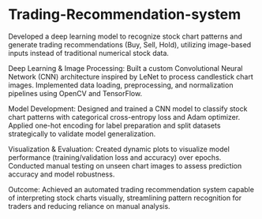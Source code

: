 # Trading-Recommendation-system
Developed a deep learning model to recognize stock chart patterns and generate trading recommendations (Buy, Sell, Hold), utilizing image-based inputs instead of traditional numerical stock data.

Deep Learning & Image Processing: Built a custom Convolutional Neural Network (CNN) architecture inspired by LeNet to process candlestick chart images. Implemented data loading, preprocessing, and normalization pipelines using OpenCV and TensorFlow.

Model Development:
Designed and trained a CNN model to classify stock chart patterns with categorical cross-entropy loss and Adam optimizer. Applied one-hot encoding for label preparation and split datasets strategically to validate model generalization.

Visualization & Evaluation:
Created dynamic plots to visualize model performance (training/validation loss and accuracy) over epochs. Conducted manual testing on unseen chart images to assess prediction accuracy and model robustness.

Outcome:
Achieved an automated trading recommendation system capable of interpreting stock charts visually, streamlining pattern recognition for traders and reducing reliance on manual analysis.
